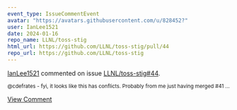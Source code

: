 ```yaml
---
event_type: IssueCommentEvent
avatar: "https://avatars.githubusercontent.com/u/828452?"
user: IanLee1521
date: 2024-01-16
repo_name: LLNL/toss-stig
html_url: https://github.com/LLNL/toss-stig/pull/44
repo_url: https://github.com/LLNL/toss-stig
---
```


<a href='https://github.com/IanLee1521' target='_blank'>IanLee1521</a> commented on issue <a href='https://github.com/LLNL/toss-stig/pull/44' target='_blank'>LLNL/toss-stig#44</a>.

<small>@cdefrates - fyi, it looks like this has conflicts. Probably from me just having merged #41 ...</small>

<a href='https://github.com/LLNL/toss-stig/pull/44' target='_blank'>View Comment</a>